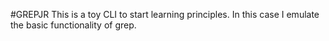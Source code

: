 #GREPJR
This is a toy CLI to start learning principles. In this case I emulate the basic functionality of grep.
